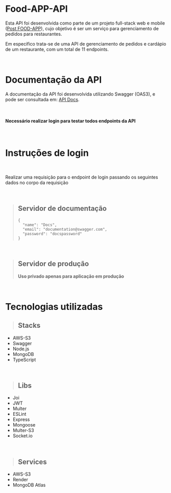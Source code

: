 # Food-APP-API

Esta API foi desenvolvida como parte de um projeto full-stack web e mobile (<a href="https://www.linkedin.com/posts/cassyel-oliveira_projeto-food-app-trata-se-de-um-produto-activity-7050656580878352384-SDe-?utm_source=share&utm_medium=member_desktop">Post FOOD-APP</a>), cujo objetivo é ser um serviço para gerenciamento de pedidos para restaurantes.

Em especifico trata-se de uma API de gerenciamento de pedidos e cardápio de um restaurante, com um total de 11 endpoints.

<br>

# Documentação da API

A documentação da API foi desenvolvida utilizando Swagger (OAS3), e pode ser consultada em: <a target="_blank" href="https://food-app-api-production.onrender.com">API Docs</a>.

<br>


#### **Necessário realizar login para testar todos endpoints da API**

<br>

# Instruções de login

<br>

Realizar uma requisição para o endpoint de login passando os seguintes dados no corpo da requisição

<br>

> ## Servidor de documentação
> ```
> {
>   "name": "Docs",
>   "email": "documentation@swagger.com",
>   "password": "docspassword"
> }
> ```

<br>

> ## Servidor de produção
> **Uso privado apenas para aplicação em produção**

<br>

# Tecnologias utilizadas

> ##  Stacks
* AWS-S3
* Swagger
* Node.js
* MongoDB
* TypeScript

<br>

> ## Libs
* Joi
* JWT
* Multer
* ESLint
* Express
* Mongoose
* Multer-S3
* Socket.io

<br>

> ## Services
* AWS-S3
* Render
* MongoDB Atlas
